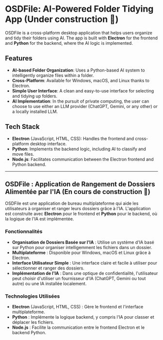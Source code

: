 # OSDFile: AI-Powered Folder Tidying App (Under construction 🚧)

OSDFile is a cross-platform desktop application that helps users organize and tidy their folders using AI. The app is built with **Electron** for the frontend and **Python** for the backend, where the AI logic is implemented.

## Features
- **AI-based Folder Organization**: Uses a Python-based AI system to intelligently organize files within a folder.
- **Cross-Platform**: Available for Windows, macOS, and Linux thanks to Electron.
- **Simple User Interface**: A clean and easy-to-use interface for selecting and tidying up folders.
- **AI Implementation**: In the pursuit of private computing, the user can choose to use either an LLM provider (ChatGPT, Gemini, or any other) or a locally installed LLM.

## Tech Stack
- **Electron** (JavaScript, HTML, CSS): Handles the frontend and cross-platform desktop interface.
- **Python**: Implements the backend logic, including AI to classify and move files.
- **Node.js**: Facilitates communication between the Electron frontend and Python backend.

---

## **OSDFile : Application de Rangement de Dossiers Alimentée par l'IA (En cours de construction 🚧)**

OSDFile est une application de bureau multiplateforme qui aide les utilisateurs à organiser et ranger leurs dossiers grâce à l'IA. L'application est construite avec **Electron** pour le frontend et **Python** pour le backend, où la logique de l'IA est implémentée.

### **Fonctionnalités**
- **Organisation de Dossiers Basée sur l'IA** : Utilise un système d'IA basé sur Python pour organiser intelligemment les fichiers dans un dossier.
- **Multiplateforme** : Disponible pour Windows, macOS et Linux grâce à Electron.
- **Interface Utilisateur Simple** : Une interface claire et facile à utiliser pour sélectionner et ranger des dossiers.
- **Implémentation de l'IA** : Dans une optique de confidentialité, l'utilisateur peut choisir d'utiliser un fournisseur d'IA (ChatGPT, Gemini ou tout autre) ou une IA installée localement.

### **Technologies Utilisées**
- **Electron** (JavaScript, HTML, CSS) : Gère le frontend et l'interface multiplateforme.
- **Python** : Implémente la logique backend, y compris l'IA pour classer et déplacer les fichiers.
- **Node.js** : Facilite la communication entre le frontend Electron et le backend Python.